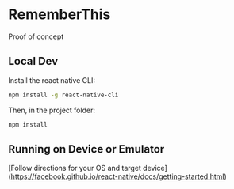 # RememberThis
Proof of concept

## Local Dev
Install the react native CLI:
```bash
npm install -g react-native-cli
```

Then, in the project folder:
```bash
npm install
```
## Running on Device or Emulator
[Follow directions for your OS and target device] (https://facebook.github.io/react-native/docs/getting-started.html)

